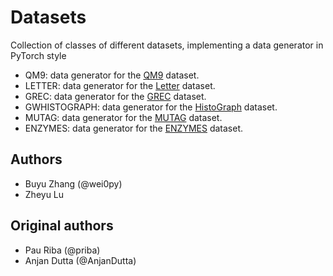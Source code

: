 # Datasets

Collection of classes of different datasets, implementing a data generator in PyTorch style 

- QM9: data generator for the [QM9](http://quantum-machine.org/datasets/) dataset.
- LETTER: data generator for the [Letter](http://www.fki.inf.unibe.ch/databases/iam-graph-database) dataset.
- GREC: data generator for the [GREC](http://www.fki.inf.unibe.ch/databases/iam-graph-database) dataset.
- GWHISTOGRAPH: data generator for the [HistoGraph](http://www.histograph.ch/) dataset.
- MUTAG: data generator for the [MUTAG](https://figshare.com/articles/MUTAG_and_ENZYMES_DataSet/899875) dataset.
- ENZYMES: data generator for the [ENZYMES](https://figshare.com/articles/MUTAG_and_ENZYMES_DataSet/899875) dataset.

## Authors

* Buyu Zhang (@wei0py)
* Zheyu Lu

## Original authors

* Pau Riba (@priba)
* Anjan Dutta (@AnjanDutta)